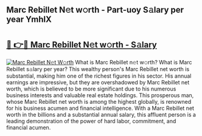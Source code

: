 ## Marc Rebillet N𝚎t w𝚘rth - Part-uoy S𝚊lary per year YmhIX

# <h2><a href="http://gc2ib1.nevu.top/?p=Marc+Rebillet">🔗 👉🔴 Marc Rebillet N𝚎t w𝚘rth - S𝚊lary</a></h2>

[![Marc Rebillet N𝚎t W𝚘rth](https://i.imgur.com/Oavwk0R.jpeg)](http://gc2ib1.nevu.top/?p=Marc+Rebillet)
What is Marc Rebillet n𝚎t w𝚘rth? What is Marc Rebillet s𝚊lary per year?
This wealthy person's Marc Rebillet net worth is substantial, making him one of the richest figures in his sector. His annual earnings are impressive, but they are overshadowed by Marc Rebillet net worth, which is believed to be more significant due to his numerous business interests and valuable real estate holdings. This prosperous man, whose Marc Rebillet net worth is among the highest globally, is renowned for his business acumen and financial intelligence. With a Marc Rebillet net worth in the billions and a substantial annual salary, this affluent person is a leading demonstration of the power of hard labor, commitment, and financial acumen.
